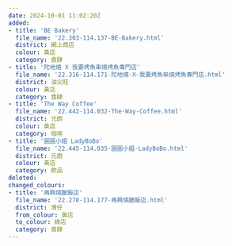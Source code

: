 ```yaml
---
date: 2024-10-01 11:02:20Z
added:
- title: 'BE Bakery'
  file_name: '22.303-114.137-BE-Bakery.html'
  district: 網上商店
  colour: 黃店
  category: 食肆
- title: '陀地燒 X 我要烤魚串燒烤魚專門店'
  file_name: '22.316-114.171-陀地燒-X-我要烤魚串燒烤魚專門店.html'
  district: 油尖旺
  colour: 黃店
  category: 食肆
- title: 'The Way Coffee'
  file_name: '22.442-114.032-The-Way-Coffee.html'
  district: 元朗
  colour: 黃店
  category: 咖啡
- title: '圓圓小姐 LadyBoBo'
  file_name: '22.445-114.035-圓圓小姐-LadyBoBo.html'
  district: 元朗
  colour: 黃店
  category: 飲品
deleted:
changed_colours:
- title: '再興燒臘飯店'
  file_name: '22.278-114.177-再興燒臘飯店.html'
  district: 灣仔
  from_colour: 黃店
  to_colour: 綠店
  category: 食肆
---
```

